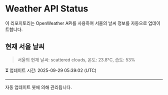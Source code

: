 
# Weather API Status

이 리포지토리는 OpenWeather API를 사용하여 서울의 날씨 정보를 자동으로 업데이트합니다.

## 현재 서울 날씨
> 서울의 현재 날씨: scattered clouds, 온도: 23.8°C, 습도: 53%

⏳ 업데이트 시간: 2025-09-29 05:39:02 (UTC)

---
자동 업데이트 봇에 의해 관리됩니다.
